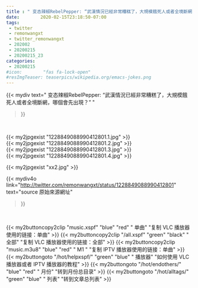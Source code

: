 ```yaml
---
title : " 变态辣椒RebelPepper: “武漢情況已經非常糟糕了，大規模餓死人或者全境斷網，哪個會先出現？”  "
date:        2020-02-15T23:18:50-07:00
tags:
 - twitter
 - remonwangxt
 - twitter_remonwangxt
 - 202002
 - 20200215
 - 20200215_23
categories:
 - 20200215
#icon:        "fas fa-lock-open"
#resImgTeaser: teaserpics/wikipedia.org/emacs-jokes.png
---
```


{{< mydiv text=" 变态辣椒RebelPepper: “武漢情況已經非常糟糕了，大規模餓死人或者全境斷網，哪個會先出現？”  "
>}}
<br>


 {{< my2jpgexist "1228849088990412801.1.jpg" >}}<br>  {{< my2jpgexist "1228849088990412801.2.jpg" >}}<br>  {{< my2jpgexist "1228849088990412801.3.jpg" >}}<br>  {{< my2jpgexist "1228849088990412801.4.jpg" >}}<br> 

{{< my2jpgexist "xx2.jpg" >}}<br>


{{< mydiv4o link="http://twitter.com/remonwangxt/status/1228849088990412801"
text="source 原始來源網址"
>}}


<br>



{{< my2buttoncopy2clip "music.xspf"        "blue"   "red"    " 单曲"  "复制 VLC 播放器使用的链接：单曲" >}} {{< my2buttoncopy2clip "/all.xspf"         "green"  "black"  " 全部"  "复制 VLC 播放器使用的链接：全部" >}} {{< my2buttoncopy2clip "music.m3u8"        "blue"   "red"    " M1 "    "复制 IPTV 播放器使用的链接：单曲" >}} {{< my2buttongoto      "/hot/helpxspf/"    "green"  "blue"   " 播放器" "如何使用 VLC 播放器或者 IPTV 播放器的教程" >}} {{< my2buttongoto      "/hot/endothers/"   "blue"   "red"    " 月份"   "转到月份总目录" >}} {{< my2buttongoto      "/hot/alltags/"     "green"  "blue"   " 列表"   "转到文章总列表" >}} 
